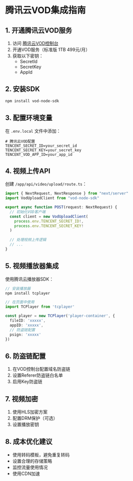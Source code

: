 # 腾讯云VOD集成指南

## 1. 开通腾讯云VOD服务

1. 访问 [腾讯云VOD控制台](https://console.cloud.tencent.com/vod)
2. 开通VOD服务（标准版 1TB 499元/月）
3. 获取以下密钥：
   - SecretId
   - SecretKey
   - AppId

## 2. 安装SDK

```bash
npm install vod-node-sdk
```

## 3. 配置环境变量

在 `.env.local` 文件中添加：

```env
# 腾讯云VOD配置
TENCENT_SECRET_ID=your_secret_id
TENCENT_SECRET_KEY=your_secret_key
TENCENT_VOD_APP_ID=your_app_id
```

## 4. 视频上传API

创建 `/app/api/video/upload/route.ts`：

```typescript
import { NextRequest, NextResponse } from "next/server"
import VodUploadClient from "vod-node-sdk"

export async function POST(request: NextRequest) {
  // 初始化VOD客户端
  const client = new VodUploadClient(
    process.env.TENCENT_SECRET_ID!,
    process.env.TENCENT_SECRET_KEY!
  )
  
  // 处理视频上传逻辑
  // ...
}
```

## 5. 视频播放器集成

使用腾讯云播放器SDK：

```typescript
// 安装播放器
npm install tcplayer

// 在页面中使用
import TCPlayer from 'tcplayer'

const player = new TCPlayer('player-container', {
  fileID: 'xxxxx',
  appID: 'xxxxx',
  // 防盗链配置
  psign: 'xxxxx'
})
```

## 6. 防盗链配置

1. 在VOD控制台配置域名防盗链
2. 设置Referer防盗链白名单
3. 启用Key防盗链

## 7. 视频加密

1. 使用HLS加密方案
2. 配置DRM保护（可选）
3. 设置播放密钥

## 8. 成本优化建议

- 使用转码模板，避免重复转码
- 设置合理的存储策略
- 监控流量使用情况
- 使用CDN加速